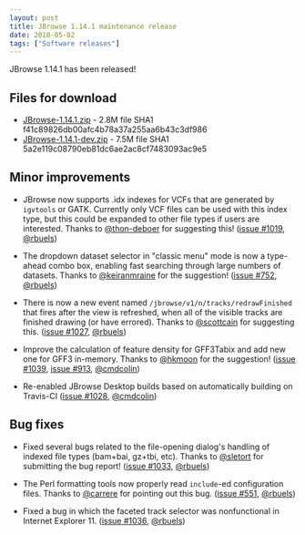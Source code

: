 ```yaml
---
layout: post
title: JBrowse 1.14.1 maintenance release
date: 2018-05-02
tags: ["Software releases"]
---
```


JBrowse 1.14.1 has been released!

## Files for download

*   [JBrowse-1.14.1.zip](https://github.com/GMOD/jbrowse/releases/download/1.14.1-release/JBrowse-1.14.1.zip "download JBrowse-1.14.1.zip") - 2.8M
file SHA1 f41c89826db00afc4b78a37a255aa6b43c3df986 
*   [JBrowse-1.14.1-dev.zip](https://github.com/GMOD/jbrowse/releases/download/1.14.1-release/JBrowse-1.14.1-dev.zip "download JBrowse-1.14.1-dev.zip") - 7.5M
file SHA1 5a2e119c08790eb81dc6ae2ac8cf7483093ac9e5 

## Minor improvements

*   JBrowse now supports .idx indexes for VCFs that are generated by `igvtools` or GATK. Currently
only VCF files can be used with this index type, but this could be expanded to other file types
if users are interested. Thanks to [@thon-deboer](https://github.com/thon-deboer) for suggesting this! ([issue #1019](https://github.com/gmod/jbrowse/issues/1019), [@rbuels](https://github.com/rbuels))

*   The dropdown dataset selector in "classic menu" mode is now a type-ahead combo box, enabling
fast searching through large numbers of datasets. Thanks to [@keiranmraine](https://github.com/keiranmraine) for the suggestion!
([issue #752](https://github.com/gmod/jbrowse/issues/752), [@rbuels](https://github.com/rbuels))

*   There is now a new event named `/jbrowse/v1/n/tracks/redrawFinished` that fires after the
view is refreshed, when all of the visible tracks are finished drawing (or have errored).
Thanks to [@scottcain](https://github.com/scottcain) for suggesting this. ([issue #1027](https://github.com/gmod/jbrowse/issues/1027), [@rbuels](https://github.com/rbuels))

*   Improve the calculation of feature density for GFF3Tabix and add new one for GFF3 in-memory.
Thanks to [@hkmoon](https://github.com/hkmoon) for the suggestion! ([issue #1039](https://github.com/gmod/jbrowse/issues/1039), [issue #913](https://github.com/gmod/jbrowse/issues/913), [@cmdcolin](https://github.com/cmdcolin))

*   Re-enabled JBrowse Desktop builds based on automatically building on Travis-CI
([issue #1028](https://github.com/gmod/jbrowse/issues/1028), [@cmdcolin](https://github.com/cmdcolin))

## Bug fixes

*   Fixed several bugs related to the file-opening dialog's handling of indexed file types
(bam+bai, gz+tbi, etc). Thanks to [@sletort](https://github.com/sletort) for submitting the bug report! ([issue #1033](https://github.com/gmod/jbrowse/issues/1033), [@rbuels](https://github.com/rbuels))

*   The Perl formatting tools now properly read `include`-ed configuration files. Thanks to [@carrere](https://github.com/carrere)
for pointing out this bug. ([issue #551](https://github.com/gmod/jbrowse/issues/551), [@rbuels](https://github.com/rbuels))

*   Fixed a bug in which the faceted track selector was nonfunctional in Internet Explorer 11.
([issue #1036](https://github.com/gmod/jbrowse/issues/1036), [@rbuels](https://github.com/rbuels))